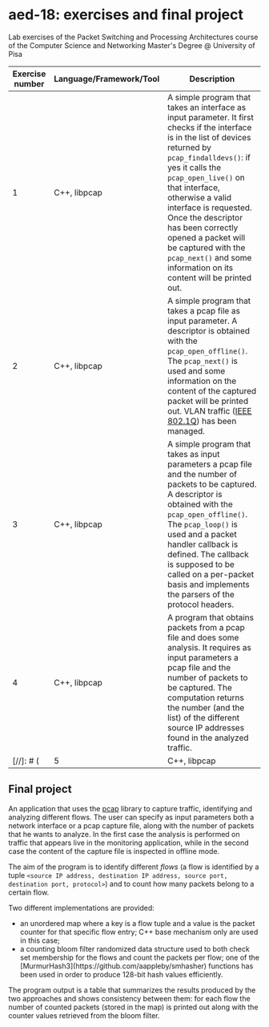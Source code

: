 # aed-18: exercises and final project 
Lab exercises of the Packet Switching and Processing Architectures course of the Computer Science and Networking Master's Degree @ University of Pisa

| <b>Exercise number</b> | <b>Language/Framework/Tool</b> | <b>Description</b> |
| ---------- | ----------------------- | ----------- |
| 1 | C++, libpcap | A simple program that takes an interface as input parameter. It first checks if the interface is in the list of devices returned by `pcap_findalldevs()`: if yes it calls the `pcap_open_live()` on that interface, otherwise a valid interface is requested. Once the descriptor has been correctly opened a packet will be captured with the `pcap_next()` and some information on its content will be printed out. |
| 2 | C++, libpcap | A simple program that takes a pcap file as input parameter. A descriptor is obtained with the `pcap_open_offline()`. The `pcap_next()` is used and some information on the content of the captured packet will be printed out. VLAN traffic ([IEEE 802.1Q](https://en.wikipedia.org/wiki/IEEE_802.1Q)) has been managed. |
| 3 | C++, libpcap | A simple program that takes as input parameters a pcap file and the number of packets to be captured. A descriptor is obtained with the `pcap_open_offline()`. The `pcap_loop()` is used and a packet handler callback is defined. The callback is supposed to be called on a per-packet basis and implements the parsers of the protocol headers. |
| 4 | C++, libpcap | A program that obtains packets from a pcap file and does some analysis. It requires as input parameters a pcap file and the number of packets to be captured. The computation returns the number (and the list) of the different source IP addresses found in the analyzed traffic. |
[//]: # (| 5 | C++, libpcap | A program that uses the [pcap](https://github.com/the-tcpdump-group/libpcap) library to capture some traffic and identifies and analyzes different flows. The user can specify as input parameters both a network interface or a pcap capture file, along with the number of packets that he wants to analyze. In the first case the capture is done using the `pcap_open_live()` while in the second case the `pcap_open_offline()` is used. The aim of the program is to identify different flows (where a flow is a tuple composed by source IP address, destination IP address, source port, destination port and protocol) and to count how many packets belong to a certain flow. <br>Two different implementations are provided: <ul><li>an unordered map where the keys are the flow tuples and the values are the packet counters for each flow; only C++ base mechanism and library are used in this case.</li><li>a counting bloom filter randomized data structure used to both check set membership for the flows and count the packets per flow; the [MurmurHash3](https://github.com/aappleby/smhasher) function has been used in order to produce 128-bit hash values efficiently.</li></ul> The program output is a table containing a summary of the results produced by the two approaches and showing consistency between them: for each flow the number of counted packets (stored in the map) is printed out along with the counter values retrieved from the bloom filter. | <br><br>)


## Final project

An application that uses the [pcap](https://github.com/the-tcpdump-group/libpcap) library to capture traffic, identifying and analyzing different flows. The user can specify as input parameters both a network interface or a pcap capture file, along with the number of packets that he wants to analyze. In the first case the analysis is performed on traffic that appears live in the monitoring application, while in the second case the content of the capture file is inspected in offline mode. 


The aim of the program is to identify different *flows* (a flow is identified by a tuple ```<source IP address, destination IP address, source port, destination port, protocol>```) and to count how many packets belong to a certain flow. 


Two different implementations are provided: 
<ul>
	<li>an unordered map where a key is a flow tuple and a value is the packet counter for that specific flow entry; C++ base mechanism only are used in this case;</li>
	<li>a counting bloom filter randomized data structure used to both check set membership for the flows and count the packets per flow; one of the [MurmurHash3](https://github.com/aappleby/smhasher) functions has been used in order to produce 128-bit hash values efficiently.</li>
</ul> 
The program output is a table that summarizes the results produced by the two approaches and shows consistency between them: for each flow the number of counted packets (stored in the map) is printed out along with the counter values retrieved from the bloom filter.
